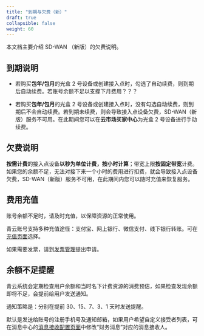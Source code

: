 ```yaml
---
title: "到期与欠费（新）"
draft: true
collapsible: false
weight: 60
---
```


本文档主要介绍 SD-WAN （新版）的欠费说明。

## 到期说明

- 若购买**包年/包月**的光盒 2 号设备或创建接入点时，勾选了自动续费，则到期后自动续费。若账号余额不足以支撑下月费用？？？

- 若购买**包年/包月**的光盒 2 号设备或创建接入点时，没有勾选自动续费，则到期后不会自动续费。若到期未续费，则会导致接入点设备欠费，SD-WAN（新版）服务不可用。在此期间您可以在**云市场买家中心**为光盒 2 号设备进行手动续费。

## 欠费说明

**按需计费**的接入点设备**以秒为单位计费，按小时计算**；带宽上限**按固定带宽**计费。如果您的余额不足，无法对接下来一个小时的费用进行扣费，就会导致接入点设备欠费，SD-WAN（新版）服务不可用，在此期间内您可以随时充值来恢复服务。

## 费用充值

账号余额不足时，请及时充值，以保障资源的正常使用。

青云账号支持多种充值途径：支付宝、网上银行、微信支付、线下银行转账。可在[充值页面](https://console.qingcloud.com/finance/wallet/)选择。

如果需要发票，请到[发票管理](https://console.qingcloud.com/finance/invoices/)提出申请。

## 余额不足提醒

青云系统会定期检查用户余额和当时名下计费资源的消费预估，如果检查发现余额即将不足，会提前给用户发送通知。

通知策略是：分别在提前 30、15、7、3、1 天时发送提醒。

默认是发送给账号的注册手机号及通知邮箱，如果用户希望自定义接受者列表，可在消息中心的[消息接收配置页面](https://console.qingcloud.com/notify/receiveConfig)中修改“财务消息”对应的消息接收人。





